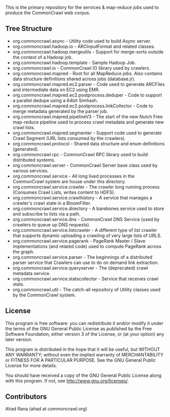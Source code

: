 This is the primary repository for the services & map-reduce jobs used to produce the 
CommonCrawl web corpus. 

## Tree Structure 

* org.commoncrawl.async  				- Utility code used to build Async server.
* org.commoncrawl.hadoop.io 			- ARCInputFormat and related classes.
* org.commoncrawl.hadoop.mergeutils 	- Support for merge-sorts outside the context of a Hadoop job.
* org.commoncrawl.hadoop.template  	    - Sample Hadoop Job.
* org.commoncrawl.io 					- CommonCrawl IO library used by crawlers.
* org.commoncrawl.mapred				- Root for all MapReduce jobs. Also contains data structure definitions shared across jobs (database.jr).
* org.commoncrawl.mapred.ec2.parser	    - Code used to generate ARCFiles and intermediate data on EC2 using EMR.
* org.commoncrawl.mapred.ec2.postprocess.deduper  - Code to support a parallel dedupe using a 64bit Simhash.
* org.commoncrawl.mapred.ec2.postprocess.linkCollector - Code to merge metadata generated by the parser job.
* org.commoncrawl.mapred.pipelineV3		- The start of the new Nutch Free map-reduce pipeline used to process crawl metadata and generate new crawl lists.
* org.commoncrawl.mapred.segmenter      - Support code used to generate Crawl Segment (URL lists consumed by the crawlers).
* org.commoncrawl.protocol  			- Shared data structure and enum definitions (generated).
* org.commoncrawl.rpc  					- CommonCrawl RPC library used to build distributed systems.
* org.commoncrawl.server  				- CommonCrawl Server base class used by various services.
* org.commoncrawl.service				- All long lived processes in the CommonCrawl system are house under this directory.
* org.commoncrawl.service.crawler		- The crawler long running process (Consumes Crawl Lists, writes content to HDFS).
* org.commoncrawl.service.crawlhistory  - A service that manages a crawler's crawl state in a BloomFilter.
* org.commoncrawl.service.directory     - A barebones service used to store and subscribe to lists via a path.
* org.commoncrawl.service.dns		  	- CommonCrawl DNS Service (used by crawlers to queue up DNS requests).
* org.commoncrawl.service.listcrawler   - A different type of list crawler that supports dynamic uploading a crawling of very large lists of URLS.
* org.commoncrawl.service.pagerank	    - PageRank Master / Slave implementations (and related code) used to compute PageRank across the graph.
* org.commoncrawl.service.parser		- The beginnings of a distributed parser service that Crawlers can use to do on demand link extraction.
* org.commoncrawl.service.queryserver   - The (deprecated) crawl metadata service.
* org.commoncrawl.service.statscollector - Service that receives crawl stats.  
* org.commoncrawl.util - The catch-all repository of Utility classes used by the CommonCrawl system.

## License 

This program is free software: you can redistribute it and/or modify
it under the terms of the GNU General Public License as published by
the Free Software Foundation, either version 3 of the License, or
(at your option) any later version.

This program is distributed in the hope that it will be useful,
but WITHOUT ANY WARRANTY; without even the implied warranty of
MERCHANTABILITY or FITNESS FOR A PARTICULAR PURPOSE.  See the
GNU General Public License for more details.

You should have received a copy of the GNU General Public License
along with this program.  If not, see <http://www.gnu.org/licenses/>.


## Contributors
Ahad Rana (ahad at commoncrawl.org)

